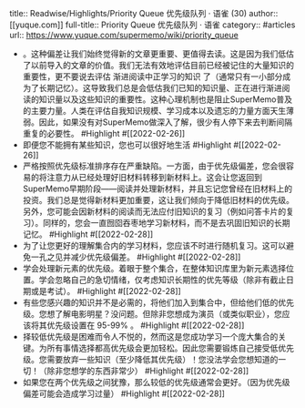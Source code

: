 title:: Readwise/Highlights/Priority Queue 优先级队列 · 语雀 (30)
author:: [[yuque.com]]
full-title:: Priority Queue 优先级队列 · 语雀
category:: #articles
url:: https://www.yuque.com/supermemo/wiki/priority_queue

- 。这种偏差让我们始终觉得新的文章更重要、更值得去读。这是因为我们低估了以前导入的文章的价值。我们无法有效地评估目前已经被记住的大量知识的重要性，更不要说去评估 渐进阅读中正学习的知识 了（通常只有一小部分成为了长期记忆）。这导致我们总是会低估我们已知的知识量、正在进行渐进阅读的知识量以及这些知识的重要性。这种心理机制也是阻止SuperMemo普及的主要力量。人类在评估自我知识规模、学习成本以及遗忘的力量方面天生薄弱。因此，如果没有对SuperMemo做深入了解，很少有人停下来去判断间隔重复的必要性。 #Highlight #[[2022-02-26]]
- 即便您不能拥有某些知识，您也可以很好地生活 #Highlight #[[2022-02-26]]
- 严格按照优先级标准排序存在严重缺陷。一方面，由于优先级偏差，您会很容易的将注意力从已经处理好旧材料转移到新材料上。这会让您返回到SuperMemo早期阶段——阅读并处理新材料，并且忘记您曾经在旧材料上的投资。我们总是觉得新材料更加重要，这让我们倾向于降低旧材料的优先级。另外，您可能会因新材料的阅读而无法应付旧知识的复习（例如问答卡片的复习）。同样的，您会一直囫囵吞枣地学习新材料，而不是去巩固旧知识的长期记忆。 #Highlight #[[2022-02-28]]
- 为了让您更好的理解集合内的学习材料，您应该不时进行随机复习。这可以避免一孔之见并减少优先级偏差。 #Highlight #[[2022-02-28]]
- 学会处理新元素的优先级。着眼于整个集合，在整体知识库里为新元素选择位置。学会忽略自己的急切情绪，仅考虑知识长期性的优先等级（除非有截止日期或是考试）。 #Highlight #[[2022-02-28]]
- 有些您感兴趣的知识并不是必需的，将他们加入到集合中，但给他们低的优先级。您想了解电影明星？没问题。但除非您想成为演员（或类似职业），您应该将其优先级设置在 95-99% 。 #Highlight #[[2022-02-28]]
- 择较低优先级是困难而令人不悦的，然而这是您成功学习一个庞大集合的关键。为所有事情选择都高优先级会更加轻松。因此您需要锻炼自己接受低优先级。您需要放弃一些知识（至少降低其优先级）！您没法学会您想知道的一切！（除非您想学的东西非常少） #Highlight #[[2022-02-28]]
- 如果您在两个优先级之间犹豫，那么较低的优先级通常会更好。（因为优先级偏差可能会造成学习过量） #Highlight #[[2022-02-28]]